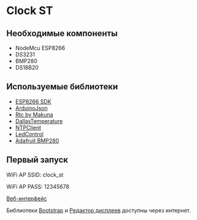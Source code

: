 # Clock ST 

## Необходимые компоненты
- NodeMcu ESP8266
- DS3231
- BMP280
- DS18B20

## Используемые библиотеки
- [ESP8266 SDK](https://github.com/esp8266/Arduino)
- [ArduinoJson](https://github.com/bblanchon/ArduinoJson)
- [Rtc by Makuna](https://github.com/Makuna/Rtc)
- [DallasTemperature](https://github.com/milesburton/Arduino-Temperature-Control-Library)
- [NTPClient](https://github.com/arduino-libraries/NTPClient)
- [LedControl](https://github.com/wayoda/LedControl)
- [Adafruit BMP280](https://github.com/adafruit/Adafruit_BMP280_Library)

## Первый запуск
WiFi AP SSID: clock_st 

WiFi AP PASS: 12345678

[Веб-интерфейс](http://192.168.4.1)

Библиотеки [Bootstrap](https://getbootstrap.com) и [Редактор дисплеев](https://cdn.jsdelivr.net/gh/ilyast91/clock_st@master/display_form/display_form.js) доступны через интернет. 

